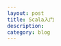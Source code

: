 ```yaml
---
layout: post
title: Scala入门
description: 
category: blog
---
```


## 








































